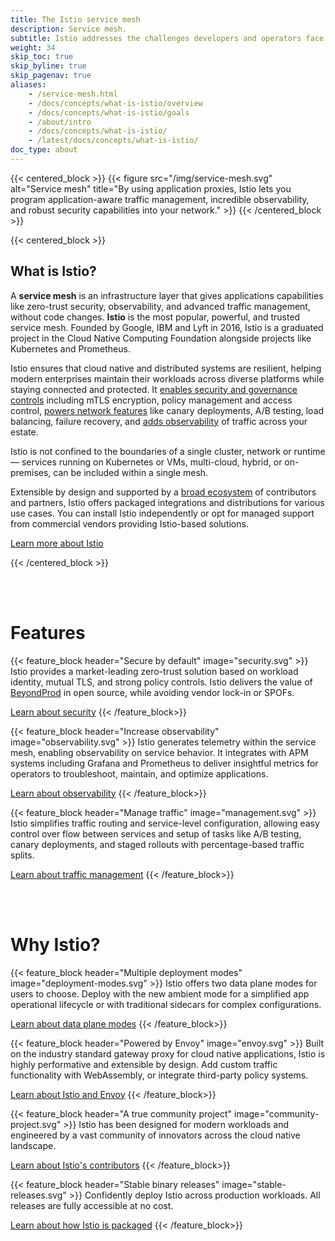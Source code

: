 ```yaml
---
title: The Istio service mesh
description: Service mesh.
subtitle: Istio addresses the challenges developers and operators face with a distributed or microservices architecture. Whether you're building from scratch, migrating existing applications to cloud native, or securing your existing estate, Istio can help. 
weight: 34
skip_toc: true
skip_byline: true
skip_pagenav: true
aliases:
    - /service-mesh.html
    - /docs/concepts/what-is-istio/overview
    - /docs/concepts/what-is-istio/goals
    - /about/intro
    - /docs/concepts/what-is-istio/
    - /latest/docs/concepts/what-is-istio/
doc_type: about
---
```


{{< centered_block >}}
{{< figure src="/img/service-mesh.svg" alt="Service mesh" title="By using application proxies, Istio lets you program application-aware traffic management, incredible observability, and robust security capabilities into your network." >}}
{{< /centered_block >}}

{{< centered_block >}}

[comment]: <> (The below heading is only here because lint requires the first heading to be a <h2>, and later on we want <h1>s.)

## What is Istio?

A **service mesh** is an infrastructure layer that gives applications capabilities like zero-trust security, observability, and advanced traffic management, without code changes. **Istio** is the most popular, powerful, and trusted service mesh. Founded by Google, IBM and Lyft in 2016, Istio is a graduated project in the Cloud Native Computing Foundation alongside projects like Kubernetes and Prometheus.

Istio ensures that cloud native and distributed systems are resilient, helping modern enterprises maintain their workloads across diverse platforms while staying connected and protected. It [enables security and governance controls](/pt-br/docs/concepts/observability/) including mTLS encryption, policy management and access control, [powers network features](/pt-br/docs/concepts/traffic-management/) like canary deployments, A/B testing, load balancing, failure recovery, and [adds observability](/pt-br/docs/concepts/observability/) of traffic across your estate.

Istio is not confined to the boundaries of a single cluster, network or runtime — services running on Kubernetes or VMs, multi-cloud, hybrid, or on-premises, can be included within a single mesh.

Extensible by design and supported by a [broad ecosystem](/pt-br/about/ecosystem) of contributors and partners, Istio offers packaged integrations and distributions for various use cases. You can install Istio independently or opt for managed support from commercial vendors providing Istio-based solutions.

<div class="cta-container">
    <a class="btn" href="/docs/overview/">Learn more about Istio</a>
</div>

{{< /centered_block >}}

<br/><br/>

# Features

{{< feature_block header="Secure by default" image="security.svg" >}}
Istio provides a market-leading zero-trust solution based on workload identity, mutual TLS, and strong policy controls. Istio delivers the value of [BeyondProd](https://cloud.google.com/security/beyondprod/) in open source, while avoiding vendor lock-in or SPOFs.

<a class="btn" href="/docs/concepts/security/">Learn about security</a>
{{< /feature_block>}}

{{< feature_block header="Increase observability" image="observability.svg" >}}
Istio generates telemetry within the service mesh, enabling observability on service behavior. It integrates with APM systems including Grafana and Prometheus to deliver insightful metrics for operators to troubleshoot, maintain, and optimize applications.

<a class="btn" href="/docs/concepts/observability/">Learn about observability</a>
{{< /feature_block>}}

{{< feature_block header="Manage traffic" image="management.svg" >}}
Istio simplifies traffic routing and service-level configuration, allowing easy control over flow between services and setup of tasks like A/B testing, canary deployments, and staged rollouts with percentage-based traffic splits.

<a class="btn" href="/docs/concepts/traffic-management/">Learn about traffic management</a>
{{< /feature_block>}}

<br/><br/>

# Why Istio?

{{< feature_block header="Multiple deployment modes" image="deployment-modes.svg" >}}
Istio offers two data plane modes for users to choose. Deploy with the new ambient mode for a simplified app operational lifecycle or with traditional sidecars for complex configurations.

<a class="btn" href="/docs/overview/dataplane-modes/">Learn about data plane modes</a>
{{< /feature_block>}}

{{< feature_block header="Powered by Envoy" image="envoy.svg" >}}
Built on the industry standard gateway proxy for cloud native applications, Istio is highly performative and extensible by design. Add custom traffic functionality with WebAssembly, or integrate third-party policy systems.

<a class="btn" href="/docs/overview/why-choose-istio/#envoy">Learn about Istio and Envoy</a>
{{< /feature_block>}}

{{< feature_block header="A true community project" image="community-project.svg" >}}
Istio has been designed for modern workloads and engineered by a vast community of innovators across the cloud native landscape.

<a class="btn" href="/docs/overview/why-choose-istio/#community">Learn about Istio's contributors</a>
{{< /feature_block>}}

{{< feature_block header="Stable binary releases" image="stable-releases.svg" >}}
Confidently deploy Istio across production workloads. All releases are fully accessible at no cost.

<a class="btn" href="/docs/overview/why-choose-istio/#packages">Learn about how Istio is packaged</a>
{{< /feature_block>}}
